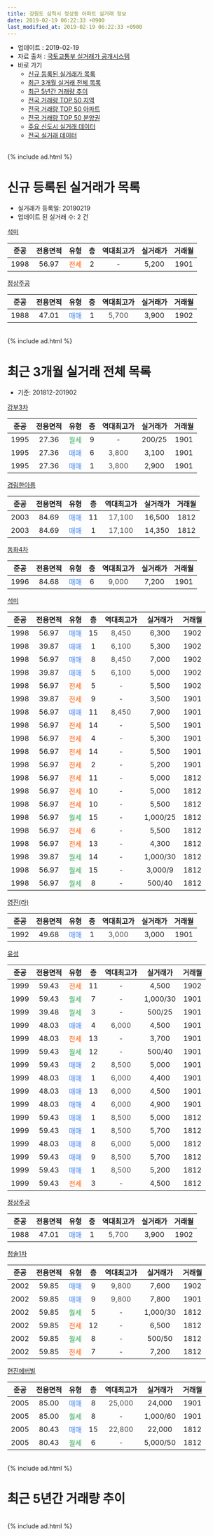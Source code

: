 ```yaml
---
title: 강원도 삼척시 정상동 아파트 실거래 정보
date: 2019-02-19 06:22:33 +0900
last_modified_at: 2019-02-19 06:22:33 +0900
---
```


* 업데이트 : 2019-02-19
* 자료 출처 : [국토교통부 실거래가 공개시스템](http://rt.molit.go.kr)
* 바로 가기
    * [신규 등록된 실거래가 목록](#신규-등록된-실거래가-목록)
    * [최근 3개월 실거래 전체 목록](#최근-3개월-실거래-전체-목록)
    * [최근 5년간 거래량 추이](#최근-5년간-거래량-추이)
    * [전국 거래량 TOP 50 지역](https://ayogom.github.io/apt-trade-info/최근-3개월-전국에서-가장-거래가-많이-발생한-지역)
    * [전국 거래량 TOP 50 아파트](https://ayogom.github.io/apt-trade-info/최근-3개월-전국에서-가장-거래가-많이-발생한-아파트)
    * [전국 거래량 TOP 50 분양권](https://ayogom.github.io/apt-trade-info/최근-3개월-전국에서-가장-거래가-많이-발생한-분양권)
    * [주요 신도시 실거래 데이터](https://ayogom.github.io/apt-trade-info/주요-신도시)
    * [전국 실거래 데이터](https://ayogom.github.io/apt-trade-info/전국)
<br>
{% include ad.html %}
<br>

# 신규 등록된 실거래가 목록
* 실거래가 등록일: 20190219
* 업데이트 된 실거래 수: 2 건


[석미](https://search.naver.com/search.naver?query=%EA%B0%95%EC%9B%90%EB%8F%84+%EC%82%BC%EC%B2%99%EC%8B%9C+%EC%A0%95%EC%83%81%EB%8F%99+%EC%84%9D%EB%AF%B8)

|준공|전용면적|유형|층|역대최고가|실거래가|거래월|
|:---:|:---:|:---:|:---:|:---:|:---:|:---:|
|1998|56.97|<span style="color:#ff5a00">전세</span>|2|<span style="color:#444444">-</span>|5,200|1901|

[정상주공](https://search.naver.com/search.naver?query=%EA%B0%95%EC%9B%90%EB%8F%84+%EC%82%BC%EC%B2%99%EC%8B%9C+%EC%A0%95%EC%83%81%EB%8F%99+%EC%A0%95%EC%83%81%EC%A3%BC%EA%B3%B5)

|준공|전용면적|유형|층|역대최고가|실거래가|거래월|
|:---:|:---:|:---:|:---:|:---:|:---:|:---:|
|1988|47.01|<span style="color:#4285f3">매매</span>|1|<span style="color:#444444">5,700</span>|3,900|1902|


<br>
{% include ad.html %}
<br>

# 최근 3개월 실거래 전체 목록
* 기준: 201812-201902


[강부3차](https://search.naver.com/search.naver?query=%EA%B0%95%EC%9B%90%EB%8F%84+%EC%82%BC%EC%B2%99%EC%8B%9C+%EC%A0%95%EC%83%81%EB%8F%99+%EA%B0%95%EB%B6%803%EC%B0%A8)

|준공|전용면적|유형|층|역대최고가|실거래가|거래월|
|:---:|:---:|:---:|:---:|:---:|:---:|:---:|
|1995|27.36|<span style="color:#34a853">월세</span>|9|<span style="color:#444444">-</span>|200/25|1901|
|1995|27.36|<span style="color:#4285f3">매매</span>|6|<span style="color:#444444">3,800</span>|3,100|1901|
|1995|27.36|<span style="color:#4285f3">매매</span>|1|<span style="color:#444444">3,800</span>|2,900|1901|

[경림한아름](https://search.naver.com/search.naver?query=%EA%B0%95%EC%9B%90%EB%8F%84+%EC%82%BC%EC%B2%99%EC%8B%9C+%EC%A0%95%EC%83%81%EB%8F%99+%EA%B2%BD%EB%A6%BC%ED%95%9C%EC%95%84%EB%A6%84)

|준공|전용면적|유형|층|역대최고가|실거래가|거래월|
|:---:|:---:|:---:|:---:|:---:|:---:|:---:|
|2003|84.69|<span style="color:#4285f3">매매</span>|11|<span style="color:#444444">17,100</span>|16,500|1812|
|2003|84.69|<span style="color:#4285f3">매매</span>|1|<span style="color:#444444">17,100</span>|14,350|1812|

[동화4차](https://search.naver.com/search.naver?query=%EA%B0%95%EC%9B%90%EB%8F%84+%EC%82%BC%EC%B2%99%EC%8B%9C+%EC%A0%95%EC%83%81%EB%8F%99+%EB%8F%99%ED%99%944%EC%B0%A8)

|준공|전용면적|유형|층|역대최고가|실거래가|거래월|
|:---:|:---:|:---:|:---:|:---:|:---:|:---:|
|1996|84.68|<span style="color:#4285f3">매매</span>|6|<span style="color:#444444">9,000</span>|7,200|1901|

[석미](https://search.naver.com/search.naver?query=%EA%B0%95%EC%9B%90%EB%8F%84+%EC%82%BC%EC%B2%99%EC%8B%9C+%EC%A0%95%EC%83%81%EB%8F%99+%EC%84%9D%EB%AF%B8)

|준공|전용면적|유형|층|역대최고가|실거래가|거래월|
|:---:|:---:|:---:|:---:|:---:|:---:|:---:|
|1998|56.97|<span style="color:#4285f3">매매</span>|15|<span style="color:#444444">8,450</span>|6,300|1902|
|1998|39.87|<span style="color:#4285f3">매매</span>|1|<span style="color:#444444">6,100</span>|5,300|1902|
|1998|56.97|<span style="color:#4285f3">매매</span>|8|<span style="color:#444444">8,450</span>|7,000|1902|
|1998|39.87|<span style="color:#4285f3">매매</span>|5|<span style="color:#444444">6,100</span>|5,000|1902|
|1998|56.97|<span style="color:#ff5a00">전세</span>|5|<span style="color:#444444">-</span>|5,500|1902|
|1998|39.87|<span style="color:#ff5a00">전세</span>|9|<span style="color:#444444">-</span>|3,500|1901|
|1998|56.97|<span style="color:#4285f3">매매</span>|11|<span style="color:#444444">8,450</span>|7,900|1901|
|1998|56.97|<span style="color:#ff5a00">전세</span>|14|<span style="color:#444444">-</span>|5,500|1901|
|1998|56.97|<span style="color:#ff5a00">전세</span>|4|<span style="color:#444444">-</span>|5,300|1901|
|1998|56.97|<span style="color:#ff5a00">전세</span>|14|<span style="color:#444444">-</span>|5,500|1901|
|1998|56.97|<span style="color:#ff5a00">전세</span>|2|<span style="color:#444444">-</span>|5,200|1901|
|1998|56.97|<span style="color:#ff5a00">전세</span>|11|<span style="color:#444444">-</span>|5,000|1812|
|1998|56.97|<span style="color:#ff5a00">전세</span>|10|<span style="color:#444444">-</span>|5,000|1812|
|1998|56.97|<span style="color:#ff5a00">전세</span>|10|<span style="color:#444444">-</span>|5,500|1812|
|1998|56.97|<span style="color:#34a853">월세</span>|15|<span style="color:#444444">-</span>|1,000/25|1812|
|1998|56.97|<span style="color:#ff5a00">전세</span>|6|<span style="color:#444444">-</span>|5,500|1812|
|1998|56.97|<span style="color:#ff5a00">전세</span>|13|<span style="color:#444444">-</span>|4,300|1812|
|1998|39.87|<span style="color:#34a853">월세</span>|14|<span style="color:#444444">-</span>|1,000/30|1812|
|1998|56.97|<span style="color:#34a853">월세</span>|15|<span style="color:#444444">-</span>|3,000/9|1812|
|1998|56.97|<span style="color:#34a853">월세</span>|8|<span style="color:#444444">-</span>|500/40|1812|

[영진(라)](https://search.naver.com/search.naver?query=%EA%B0%95%EC%9B%90%EB%8F%84+%EC%82%BC%EC%B2%99%EC%8B%9C+%EC%A0%95%EC%83%81%EB%8F%99+%EC%98%81%EC%A7%84%28%EB%9D%BC%29)

|준공|전용면적|유형|층|역대최고가|실거래가|거래월|
|:---:|:---:|:---:|:---:|:---:|:---:|:---:|
|1992|49.68|<span style="color:#4285f3">매매</span>|1|<span style="color:#444444">3,000</span>|3,000|1901|

[유성](https://search.naver.com/search.naver?query=%EA%B0%95%EC%9B%90%EB%8F%84+%EC%82%BC%EC%B2%99%EC%8B%9C+%EC%A0%95%EC%83%81%EB%8F%99+%EC%9C%A0%EC%84%B1)

|준공|전용면적|유형|층|역대최고가|실거래가|거래월|
|:---:|:---:|:---:|:---:|:---:|:---:|:---:|
|1999|59.43|<span style="color:#ff5a00">전세</span>|11|<span style="color:#444444">-</span>|4,500|1902|
|1999|59.43|<span style="color:#34a853">월세</span>|7|<span style="color:#444444">-</span>|1,000/30|1901|
|1999|39.48|<span style="color:#34a853">월세</span>|3|<span style="color:#444444">-</span>|500/25|1901|
|1999|48.03|<span style="color:#4285f3">매매</span>|4|<span style="color:#444444">6,000</span>|4,500|1901|
|1999|48.03|<span style="color:#ff5a00">전세</span>|13|<span style="color:#444444">-</span>|3,700|1901|
|1999|59.43|<span style="color:#34a853">월세</span>|12|<span style="color:#444444">-</span>|500/40|1901|
|1999|59.43|<span style="color:#4285f3">매매</span>|2|<span style="color:#444444">8,500</span>|5,000|1901|
|1999|48.03|<span style="color:#4285f3">매매</span>|1|<span style="color:#444444">6,000</span>|4,400|1901|
|1999|48.03|<span style="color:#4285f3">매매</span>|13|<span style="color:#444444">6,000</span>|4,500|1901|
|1999|48.03|<span style="color:#4285f3">매매</span>|4|<span style="color:#444444">6,000</span>|4,900|1901|
|1999|59.43|<span style="color:#4285f3">매매</span>|1|<span style="color:#444444">8,500</span>|5,000|1812|
|1999|59.43|<span style="color:#4285f3">매매</span>|1|<span style="color:#444444">8,500</span>|5,700|1812|
|1999|48.03|<span style="color:#4285f3">매매</span>|8|<span style="color:#444444">6,000</span>|5,000|1812|
|1999|59.43|<span style="color:#4285f3">매매</span>|9|<span style="color:#444444">8,500</span>|5,700|1812|
|1999|59.43|<span style="color:#4285f3">매매</span>|1|<span style="color:#444444">8,500</span>|5,200|1812|
|1999|59.43|<span style="color:#ff5a00">전세</span>|3|<span style="color:#444444">-</span>|4,500|1812|


<script async src="//pagead2.googlesyndication.com/pagead/js/adsbygoogle.js"></script>
<!-- 기본 -->
<ins class="adsbygoogle"
     style="display:block"
     data-ad-client="ca-pub-2446590836940007"
     data-ad-slot="1659523306"
     data-ad-format="auto"
     data-full-width-responsive="true"></ins>
<script>
(adsbygoogle = window.adsbygoogle || []).push({});
</script>


[정상주공](https://search.naver.com/search.naver?query=%EA%B0%95%EC%9B%90%EB%8F%84+%EC%82%BC%EC%B2%99%EC%8B%9C+%EC%A0%95%EC%83%81%EB%8F%99+%EC%A0%95%EC%83%81%EC%A3%BC%EA%B3%B5)

|준공|전용면적|유형|층|역대최고가|실거래가|거래월|
|:---:|:---:|:---:|:---:|:---:|:---:|:---:|
|1988|47.01|<span style="color:#4285f3">매매</span>|1|<span style="color:#444444">5,700</span>|3,900|1902|

[청솔1차](https://search.naver.com/search.naver?query=%EA%B0%95%EC%9B%90%EB%8F%84+%EC%82%BC%EC%B2%99%EC%8B%9C+%EC%A0%95%EC%83%81%EB%8F%99+%EC%B2%AD%EC%86%941%EC%B0%A8)

|준공|전용면적|유형|층|역대최고가|실거래가|거래월|
|:---:|:---:|:---:|:---:|:---:|:---:|:---:|
|2002|59.85|<span style="color:#4285f3">매매</span>|9|<span style="color:#444444">9,800</span>|7,600|1902|
|2002|59.85|<span style="color:#4285f3">매매</span>|9|<span style="color:#444444">9,800</span>|7,800|1901|
|2002|59.85|<span style="color:#34a853">월세</span>|5|<span style="color:#444444">-</span>|1,000/30|1812|
|2002|59.85|<span style="color:#ff5a00">전세</span>|12|<span style="color:#444444">-</span>|6,500|1812|
|2002|59.85|<span style="color:#34a853">월세</span>|8|<span style="color:#444444">-</span>|500/50|1812|
|2002|59.85|<span style="color:#ff5a00">전세</span>|7|<span style="color:#444444">-</span>|7,200|1812|

[현진에버빌](https://search.naver.com/search.naver?query=%EA%B0%95%EC%9B%90%EB%8F%84+%EC%82%BC%EC%B2%99%EC%8B%9C+%EC%A0%95%EC%83%81%EB%8F%99+%ED%98%84%EC%A7%84%EC%97%90%EB%B2%84%EB%B9%8C)

|준공|전용면적|유형|층|역대최고가|실거래가|거래월|
|:---:|:---:|:---:|:---:|:---:|:---:|:---:|
|2005|85.00|<span style="color:#4285f3">매매</span>|8|<span style="color:#444444">25,000</span>|24,000|1901|
|2005|85.00|<span style="color:#34a853">월세</span>|8|<span style="color:#444444">-</span>|1,000/60|1901|
|2005|80.43|<span style="color:#4285f3">매매</span>|15|<span style="color:#444444">22,800</span>|22,000|1812|
|2005|80.43|<span style="color:#34a853">월세</span>|6|<span style="color:#444444">-</span>|5,000/50|1812|


<br>
{% include ad.html %}
<br>

# 최근 5년간 거래량 추이


<div style="width:100%;">
    <canvas id="deal_progress" height="200"></canvas>
</div>

<script>
new Chart(document.getElementById("deal_progress"), {
    type: 'line',
    data: {
        labels: ['201402','201403','201404','201405','201406','201407','201408','201409','201410','201411','201412','201501','201502','201503','201504','201505','201506','201507','201508','201509','201510','201511','201512','201601','201602','201603','201604','201605','201606','201607','201608','201609','201610','201611','201612','201701','201702','201703','201704','201705','201706','201707','201708','201709','201710','201711','201712','201801','201802','201803','201804','201805','201806','201807','201808','201809','201810','201811','201812','201901','201902'],
        datasets: [{
            label: '매매',
            pointRadius: 1,
            data: [14, 36, 18, 18, 17, 17, 20, 22, 12, 19, 17, 15, 10, 14, 24, 20, 35, 27, 32, 28, 37, 20, 24, 25, 23, 22, 16, 26, 23, 20, 25, 24, 29, 31, 16, 19, 34, 17, 34, 12, 18, 13, 9, 9, 10, 18, 25, 13, 15, 16, 14, 14, 16, 12, 8, 9, 11, 14, 8, 12, 6],
            borderColor: "rgba(255, 201, 14, 1)",
            backgroundColor: "rgba(255, 201, 14, 0.5)",
            fill: false,
            lineTension: 0
        },{
            label: '전월세',
            pointRadius: 1,
            data: [39, 23, 22, 13, 21, 12, 15, 32, 28, 24, 29, 18, 22, 24, 11, 13, 15, 13, 21, 13, 15, 17, 16, 19, 19, 15, 19, 15, 10, 18, 10, 23, 12, 22, 17, 11, 18, 14, 16, 8, 10, 7, 15, 7, 9, 12, 10, 15, 22, 17, 15, 13, 10, 18, 8, 8, 12, 22, 15, 11, 2],
            borderColor: "rgba(0, 141, 185, 1)",
            backgroundColor: "rgba(0, 141, 185, 0.5)",
            fill: false,
            lineTension: 0
        }
        ]
    },
    options: {
        responsive: true,
        title: {
            display: false
        },
        tooltips: {
            mode: 'index',
            intersect: false
        },
        hover: {
            mode: 'nearest',
            intersect: true
        },
        scales: {
            xAxes: [{
                display: true,
                scaleLabel: {
                    display: true,
                    labelString: '년/월'
                }
            }],
            yAxes: [{
                display: true,
                ticks: {
                    suggestedMin: 0,
                },
                scaleLabel: {
                    display: true,
                    labelString: '실거래 수'
                }
            }]
        }
    }
});

</script>


<br>
{% include ad.html %}
<br>

